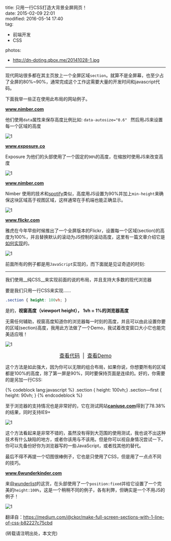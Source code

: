title: 只用一行CSS打造大背景全屏网页！  
date: 2015-02-09 22:01  
modified: 2016-05-14 17:40  
tag:
 - 前端开发
 - CSS

photos:
 - http://dn-doting.qbox.me/20141028-1.jpg
---

现代网站很多都在其主页放上一个全屏区域`section`。就算不是全屏幕，也至少占了全屏的80%~90%，通常完成这个工作这需要大量的开发时间和javascript代码。

<!--more-->
下面我举一些正在使用此布局的网站例子。

<u><strong><a href="http://www.nimber.com" target="_blank">www.nimber.com</a></strong></u>

他们使用`data`属性来保存高度比例比如:  `data-autosize="0.6" `  然后用JS来设置每一个区域的高度

![1](http://dn-doting.qbox.me/20141028-2.jpg)

<a href="http://www.exposure.co" target="_blank"><u><strong>www.exposure.co</strong></u></a>

Exposure 为他们的头部使用了一个固定的`90%`的高度，在缩放时使用JS来改变高度

![1](http://dn-doting.qbox.me/20141028-3.jpg)

<u><strong><a href="http://www.nimber.com" target="_blank">www.nimber.com</a></strong></u>

Nimber 使用的技术和<a href="http://www.spotify.com" target="_blank">spotify</a>类似，高度用JS设置为90%并加上`min-height`来确保这块区域高于视图区域，这样通常在手机端也能正确显示。

![1](http://dn-doting.qbox.me/20141028-4.jpg)

<a href="http://www.flickr.com" target="_blank"><u><strong>www.flickr.com</strong></u></a>

雅虎在今年早些时候推出了一个全屏版本的Flickr，设置每一个区域(section)的高度为100%，并且替换默认的滚动为JS控制的滚动高度，这里有一篇文章介绍它是<a href="http://code.flickr.net/2014/04/23/building-flickrs-new-hybrid-signed-out-homepage/" target="_blank">如何实现</a>的。

![1](http://dn-doting.qbox.me/20141028-5.jpg)

前面所有的例子都是用`JavaScript`实现的，而下面就是见证奇迹的时刻:


----------


我们使用__纯CSS__来实现前面的说的布局，并且支持大多数的现代浏览器

要是我们只用一行CSS来实现……

```css
.section { height: 100vh; }
```

是的，__视窗高度（viewport height）， 1vh = 1%的浏览器高度__

无需任何辅助，视窗高度知道你的浏览器每一时刻的高度，并且可以由此设置你要的区域(section)高度，我用此方法做了一个Demo，我试着改变窗口大小它也能完美适应哦！

![1](http://dn-doting.qbox.me/20141028-6.jpg)

<p style="text-align: center;">
	<span style="font-size:16px;"><a href="http://codepen.io/ckor/pen/lBnxh/" target="_blank">查看代码</a>&nbsp;&nbsp;| &nbsp;<a href="http://codepen.io/ckor/full/cf2134280cd25e8ac7e57f1b05bb0b49/" target="_blank">查看<span style="line-height: 20.7999992370605px;">Demo</span></a></span>
</p>

这个方法是如此强大，因为你可以无限的组合布局，如果你说，你想要所有的区域都是100%的高度，除了第一屏是90%，同时要保持页面是连续的。好的，你需要的是另加一行CSS:

{% codeblock lang:javascript %}
.section { height: 100vh;}
.section—first { height: 90vh; }
{% endcodeblock %}

至于浏览器的支持情况也是非常好的，它在测试网站<a href="http://caniuse.com" target="_blank"><strong><u>caniuse.com</u></strong></a>得到了78.38% 的结果，同时支持IE9+

![1](http://dn-doting.qbox.me/20141028-7.jpg)

这个方法看起来是非常不错的，虽然没有得到大范围的使用测试，我也说不出这种技术有什么缺陷的地方，或者你该用与不该用。但是你可以视自身情况尝试一下。你可以先备份好你为浏览器写的一些JavaScript，或者找其他的替代。

最后不得不再提一个切图很棒例子，它也是只使用了CSS，但是用了一点点不同的技巧。

<a href="http://www.6wunderkinder.com" target="_blank"><u><strong><span style="font-size:14px;">www.6wunderkinder.com</span></strong></u></a>

来自[wunderlist](http://www.wunderlist.com/)的这货，在头部使用了一个` position:fixed `并给它设置了一个完美的`height:100%`，这是一个稍稍不同的例子，各有利弊，但确实是一个不用JS的例子！

![1](http://dn-doting.qbox.me/20141028-8.jpg)


翻译自：https://medium.com/@ckor/make-full-screen-sections-with-1-line-of-css-b82227c75cbd  

(转载请注明出处，本文完)

